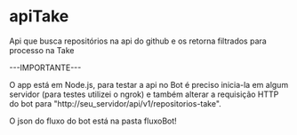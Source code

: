# apiTake
Api que busca repositórios na api do github e os retorna filtrados para processo na Take

---IMPORTANTE--- 

 O app está em Node.js, para testar a api no Bot é preciso inicia-la em algum servidor (para testes utilizei o ngrok) 
e também alterar a requisição HTTP do bot para "http://seu_servidor/api/v1/repositorios-take".
 
 O json do fluxo do bot está na pasta fluxoBot!
